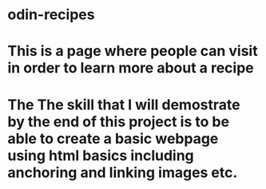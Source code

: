 # odin-recipes
# This is a page where people can visit in order to learn more about a recipe
# The The skill that I will demostrate by the end of this project is to be able to create a basic webpage using html basics including anchoring and linking images etc.
